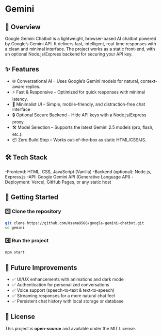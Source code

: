 # Gemini

## 📌 Overview  

Google Gemini Chatbot is a lightweight, browser-based AI chatbot powered by Google’s Gemini API. It delivers fast, intelligent, real-time responses with a clean and minimal interface. The project works as a static front-end, with an optional Node.js/Express backend for securing your API key.

## ✨ Features  

- 🌐 Conversational AI – Uses Google’s Gemini models for natural, context-aware replies.  
- ⚡ Fast & Responsive – Optimized for quick responses with minimal latency.  
- 🎨 Minimalist UI – Simple, mobile-friendly, and distraction-free chat interface
- 🔒 Optional Secure Backend – Hide API keys with a Node.js/Express proxy.
- 🛠 Model Selection – Supports the latest Gemini 2.5 models (pro, flash, etc.).
- 📦 Zero Build Step – Works out-of-the-box as static HTML/CSS/JS. 

## 🛠️ Tech Stack 
-Frontend: HTML, CSS, JavaScript (Vanilla)
-Backend (optional): Node.js, Express.js
-API: Google Gemini API (Generative Language API)
-Deployment: Vercel, GitHub Pages, or any static host

## 🚀 Getting Started  

### 1️⃣ Clone the repository  
```bash
git clone https://github.com/Osama9588/google-gemini-chatbot.git
cd gemini
```

### 4️⃣ Run the project  
```bash
npm start
```

## 📌 Future Improvements  

- ✅ UI/UX enhancements with animations and dark mode
- ✅ Authentication for personalized conversations
- ✅ Voice support (speech-to-text & text-to-speech)
- ✅ Streaming responses for a more natural chat feel
- ✅ Persistent chat history with local storage or database

## 📜 License  

This project is **open-source** and available under the MIT License. 

